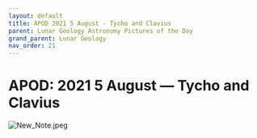 ```yaml
---
layout: default
title: APOD 2021 5 August - Tycho and Clavius
parent: Lunar Geology Astronomy Pictures of the Day
grand_parent: Lunar Geology
nav_order: 21
---
```


# APOD: 2021 5 August — Tycho and Clavius

![New_Note.jpeg](APOD%202021%205%20August%20%E2%80%94%20Tycho%20and%20Clavius.assets/New_Note.jpeg)

